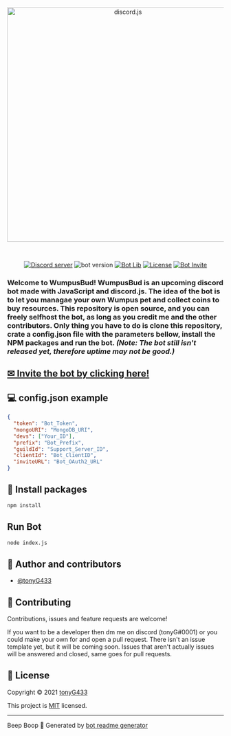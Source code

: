 <div align="center">
  <br />
  <p>
    <a><img src="https://cdn.discordapp.com/attachments/641707771120713730/919879890336104488/WUMOUSBANNER.png" width="546" alt="discord.js" /></a>
  </p>
  <br />
  <p>
    <a href="https://discord.gg/NPFepexsn5"><img src="https://img.shields.io/discord/877476074055938078?color=5865F2&logo=discord&logoColor=white&style=for-the-badge" alt="Discord server" /></a>
    <a><img src="https://img.shields.io/badge/version-0.5.0-green.svg?cacheSeconds=2592000&style=for-the-badge" alt="bot version" /></a>
    <a href="https://discord.js.org"><img src="https://img.shields.io/badge/Powered_by-Discord.js-%235865F2?style=for-the-badge" alt="Bot Lib" /></a>
    <a href="https://opensource.org/licenses/MIT"><img src="https://img.shields.io/badge/license-MIT-orange?style=for-the-badge" alt="License" /></a>
    <a href="https://discord.com/api/oauth2/authorize?client_id=914468878401282068&permissions=138647300160&scope=bot%20applications.commands"><img src="https://img.shields.io/badge/Invite_now!-yellow?style=for-the-badge" alt="Bot Invite" /></a>
  </p>
</div>

<h3>Welcome to WumpusBud! WumpusBud is an upcoming discord bot made with JavaScript and discord.js. The idea of the bot is to let you managae your own Wumpus pet and collect coins to buy resources. This repository is open source, and you can freely selfhost the bot, as long as you credit me and the other contributors. Only thing you have to do is clone this repository, crate a config.json file with the parameters bellow, install the NPM packages and run the bot. <i>(Note: The bot still isn't released yet, therefore uptime may not be good.)</i> </h3>

<h2><a href="https://app.revolt.chat/bot/01FM5Q2BVG11V4NSRXPWR29TVP">✉ Invite the bot by clicking here!</a></h2>


## 💻 config.json example

```json
{
  "token": "Bot_Token",
  "mongoURI": "MongoDB_URI",
  "devs": ["Your_ID"],
  "prefix": "Bot_Prefix",
  "guildId": "Support_Server_ID",
  "clientId": "Bot_ClientID",
  "inviteURL": "Bot_OAuth2_URL"
}
```

## 💽 Install packages
```sh
npm install
```

## Run Bot

```sh
node index.js
```

## 👥 Author and contributors

* [@tonyG433](https://github.com/tonyG433)

## 🤝 Contributing

Contributions, issues and feature requests are welcome!

If you want to be a developer then dm me on discord (tonyG#0001) or you could make your own for and open a pull request. There isn't an issue template yet, but it will be coming soon. Issues that aren't actually issues will be answered and closed, same goes for pull requests.


## 📝 License

Copyright © 2021 [tonyG433](https://github.com/tonyG433)


This project is [MIT](https://opensource.org/licenses/MIT) licensed.


***
Beep Boop 🤖 Generated by [bot readme generator](https://github.com/tonyG433/discord-bot-readme-generator)
